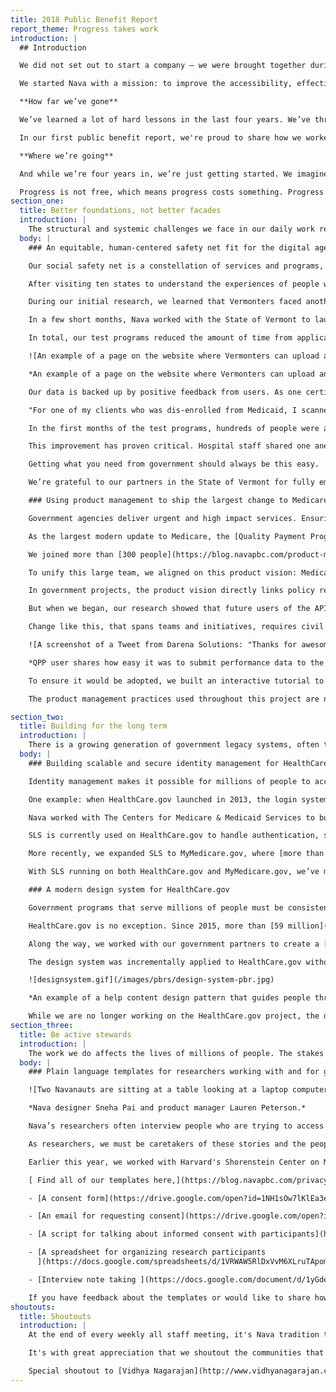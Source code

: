 ```yaml
---
title: 2018 Public Benefit Report
report_theme: Progress takes work
introduction: |
  ## Introduction

  We did not set out to start a company – we were brought together during an urgent and chaotic time to help fix [HealthCare.gov](https://www.healthcare.gov/). But while we were brought in as a temporary team, the issues we saw were anything but temporary. The structural and systemic challenges we saw reflected deep cracks in our civic life. Fault lines spanning generations, broken and brittle relationships between people and the government that’s meant to serve them. At the same time, we found partners and dedicated civil servants showing up, day after day, for the people. We decided, together, to find ways we could help.

  We started Nava with a mission: to improve the accessibility, effectiveness, and simplicity of government services. We formed as a public benefit corporation because we believe that all corporations have a deep social responsibility to the people affected by their work, and to the broader public. For organizations working to improve public programs that affect millions of lives, this should be the norm, not the exception.

  **How far we’ve gone**

  We’ve learned a lot of hard lessons in the last four years. We’ve thrown ourselves at the center of projects that have felt impossible at times and have learned the hard way that burnout is not a badge of honor. But we’ve also grown significantly, both as individuals and as an organization. Four years in, a team of six is now seventy, headquartered in DC with offices in San Francisco and New York, and a growing cohort of distributed employees across the country. Nava now represents over 44% women and over 46% underrepresented backgrounds in tech, with leadership represented by majority women and 45% people of color. As a public benefit corporation, our fiduciary duty is not only to our shareholders – current and former Nava employees – but to our mission and the positive impact we hope to achieve.

  In our first public benefit report, we're proud to share how we worked with and learned from our government partners to help tens of millions of people better access critical services. We scaled infrastructure for programs that process hundreds of billions of dollars each year and improved the simplicity of back-office processes to shave off decades of labor. As a whole, the programs we’ve worked to support, from Medicare to Veterans Affairs to HealthCare.gov to Medicaid, provide benefits to over a quarter of the population of the United States. But there’s still so much more work to be done.

  **Where we’re going**

  And while we’re four years in, we’re just getting started. We imagine a world where public services are trusted, efficient, and easy to use, and policy is driven by user needs. We imagine a world where companies that build and support systems for governments are held accountable, and where technology is applied for problems that suit it, in ways that open doors, not build barriers. And while these are lofty goals, they’re neither easy nor inevitable.

  Progress is not free, which means progress costs something. Progress costs time, effort, attention, patience. Progress takes work, work we’re grateful to be a part of, work that involves civil servants, caseworkers, policymakers, work that will take years and decades to realize, work we hope you’ll take part in too.
section_one:
  title: Better foundations, not better facades
  introduction: |
    The structural and systemic challenges we face in our daily work reflect deep cracks in our civic life. Fault lines spanning generations, broken and brittle relationships between people and the government that’s meant to serve them. Yet, day after day, dedicated civil servants show up to do what they can to make things better for the American people. They've taught us that to truly spark change, we must always resist the quick fix in favor of pursuing the underlying cause. We must build better foundations, not better facades.
  body: |
    ### An equitable, human-centered safety net fit for the digital age

    Our social safety net is a constellation of services and programs, but it’s often an obstacle course where, the more help you need, the harder it gets. In [a nationwide initiative](https://statescoop.com/five-states-to-modernize-eligibility-systems-in-new-pilot-partnership/) to build an equitable, human-centered safety net fit for the digital age, Nava partnered with Code for America and the Center on Budget and Policy Priorities. Our mission: to radically improve government services for people who find themselves living at or below the poverty line.

    After visiting ten states to understand the experiences of people who rely on and manage the social safety net every day, the initiative launched five small-scale pilot sites around the country. Nava partnered with the State of Vermont to make it easier for people to access state-administered benefits like free or low-cost health care and assistance paying for food, fuel, and daily expenses. Recognizing that accessing public assistance programs can be difficult for the people who need them and for the people who manage them, we're focusing our work with Vermont on improving experiences for both beneficiaries and State staff.

    During our initial research, we learned that Vermonters faced another hurdle after completing the complicated application process: documents to prove their eligibility. The State of Vermont wanted to address the burden of document submission and minimize the expense of time and money people incurred at this step.

    In a few short months, Nava worked with the State of Vermont to launch two test programs that have made measurable improvements. Before, people had to mail or deliver documents in-person during business hours, spending money on postage or transportation to do so. Now, they can submit documents on their own time, from wherever they are, using the device they have, whether it’s mobile, tablet, or desktop. As a result, 30 percent of people submitted outside of business hours and 50 percent used a mobile device to submit.

    In total, our test programs reduced the amount of time from application submission to benefits processing by 40 percent. Before, the majority of applicants waited days for their documents to arrive through the mail and longer for them to be processed; only 11 percent were able to submit within one day. During the test programs, 55 percent of applicants were able to submit their documents in one day.

    ![An example of a page on the website where Vermonters can upload and submit documents needed for eligibility. The text on the screenshot of the page reads: "Upload all documents requested of your household that you have been asked to send, one at a time."](/images/pbrs/uploader.png)

    *An example of a page on the website where Vermonters can upload and submit documents needed for eligibility.*

    Our data is backed up by positive feedback from users. As one certified assister—someone who helps people understand, apply, and enroll in public assistance services—shared:

    "For one of my clients who was dis-enrolled from Medicaid, I scanned and uploaded his income verification [using the new documentation uploader]. Within three hours, I was able to call him and tell him his Medicaid was active. It was amazing."

    In the first months of the test programs, hundreds of people were able to quickly submit verification documents. And, the State of Vermont is on track to provide this service to every Vermonter applying for any human services program by the end of 2019. In the meantime, we worked with the State to expand use cases that the uploader could support, including helping people with urgent medical needs submit documents to get health care coverage within hours.

    This improvement has proven critical. Hospital staff shared one anecdote about a deaf father of four who urgently needed cancer screening but was unable to schedule the expensive tests until he had coverage. “In his case, [using the uploader] was huge. Everybody was standing with bated breath waiting for his Medicaid to be active so we could get him scheduled,” said a hospital staffer.

    Getting what you need from government should always be this easy.

    We’re grateful to our partners in the State of Vermont for fully embracing a human-centered approach and supporting the eventual open sourcing of this work so it can be adopted and implemented in other states.

    ### Using product management to ship the largest change to Medicare

    Government agencies deliver urgent and high impact services. Ensuring that these services are human-centered and built on time and on budget is no small feat. When we got the chance to partner with The Centers for Medicare & Medicaid Services to improve the accessibility, effectiveness, and simplicity of Medicare's Quality Payment Program, we understood the incredible potential for positive change. We also understood what it would take to get the job done: a strong product management practice.

    As the largest modern update to Medicare, the [Quality Payment Program ](https://www.cms.gov/newsroom/fact-sheets/quality-payment-program)(QPP) is designed to push the [$705 billion](https://www.cms.gov/research-statistics-data-and-systems/statistics-trends-and-reports/nationalhealthexpenddata/nhe-fact-sheet.html) Medicare ecosystem forward. QPP is changing how Medicare providers are paid, rewarding doctors for the quality and value of care rather than volume of services. Aligning doctors' financial incentives with the best outcomes for patients ensures that [34 million Medicare Part B](https://www.cms.gov/Research-Statistics-Data-and-Systems/Statistics-Trends-and-Reports/CMS-Fast-Facts/index.html) beneficiaries get the highest quality health care.

    We joined more than [300 people](https://blog.navapbc.com/product-management-in-government-why-its-essential-when-the-stakes-are-high-8932b2e98272), including civil servants from CMS, the United States Digital Service, and a cohort of contractors to build the technical architecture that would allow the federal government to gather and evaluate performance data about health care quality and adjust Medicare payments accordingly. 

    To unify this large team, we aligned on this product vision: Medicare’s Quality Payment Program delivers real-time, actionable feedback to doctors so that they can deliver high quality, cost-effective care to patients. 

    In government projects, the product vision directly links policy requirements with user needs. It also provides a common goal to prioritize everyone’s efforts against. In this case, the product vision enabled us to build the first open application programming interface (API) in the history of similar programs at CMS. Our API is now used by providers, registries, and electronic health record companies who submit the performance data of over half a million clinicians. It’s processed more than 44,000 submissions in one day and has been up and running 99.99% of the time.

    But when we began, our research showed that future users of the API were nervous. Previous attempts at similar programs had opaque results. It was incumbent on us to prove that change is possible. 

    Change like this, that spans teams and initiatives, requires civil servants and contractors alike to use product thinking. Product thinking helps to draw connections between silos and map out the pieces, players, and channels needed to create a human-centered service. In this case, that meant we had to do more than just release the API. 

    ![A screenshot of a Tweet from Darena Solutions: "Thanks for awesome #QPP API. Made integration of measure lists in our #MIPS mobile app a breeze."](/images/pbrs/QPP-pbcreport.png)

    *QPP user shares how easy it was to submit performance data to the API.*

    To ensure it would be adopted, we built an interactive tutorial to guide providers, registries, and electronic health record companies through the process of submitting performance data to the API. We also created Google Groups so people could support and learn from each other. These pieces were released in a beta so clinicians, administrators, and developers could test it all out with little risk. Thanks to the product road map, we had the time and resources to safely implement all the tools and networks required for QPP’s success.

    The product management practices used throughout this project are now being replicated across CMS to help other teams efficiently deliver human-centered policies and services. And, the provision of open tools and networks means that Medicare can continue to innovate and drive improvements for years to come.

section_two:
  title: Building for the long term
  introduction: |
    There is a growing generation of government legacy systems, often the first digital systems of their kind, that need to be replaced. Rebuilding and remaking a system that is deeply intertwined with a program’s mission can be delicate, risky work. In close collaboration with our partners, we take a profoundly long-term perspective in order to deliver the right thing for right now and for years to come.
  body: |
    ### Building scalable and secure identity management for HealthCare.gov and MyMedicare.gov

    Identity management makes it possible for millions of people to access critical government services. But if identity systems are built on brittle technology or if it's confusing to log in, remember passwords, verify your identity, or create new accounts, people can be locked out of programs entirely.

    One example: when HealthCare.gov launched in 2013, the login system had serious performance issues and [suffered frequent outages](https://www.wired.com/2014/06/healthcare-gov-revamp/), preventing millions of Americans from easily enrolling in health care coverage.

    Nava worked with The Centers for Medicare & Medicaid Services to build the Scalable Login System (SLS) to address the scaling issues with HealthCare.gov's original enterprise software. SLS makes identity management safe and simple for users and easy to maintain for government agencies. It’s also exponentially more cost-effective: SLS was built with open source software, was more than 90 percent [cheaper to build](https://medium.com/@kan_academy/how-healthcare-gov-made-good-federal-contractors-possible-2bce4fe1db84), and is 90 percent cheaper to maintain annually than the legacy, proprietary system.

    SLS is currently used on HealthCare.gov to handle authentication, store sensitive user information, and manage identities for more than [20 million accounts](https://blog.navapbc.com/the-billion-user-load-test-ffb035aeb2d6). And it can support much more: SLS has been load [tested to support a billion users](https://blog.navapbc.com/the-billion-user-load-test-ffb035aeb2d6)—50 times what it currently handles.

    More recently, we expanded SLS to MyMedicare.gov, where [more than 34 million account holders](https://www.cms.gov/Research-Statistics-Data-and-Systems/Statistics-Trends-and-Reports/CMS-Fast-Facts/index.html) view benefits and manage claims. Instead of building an entirely new system from scratch, we worked with our government partners to reuse technology we’d already tried and tested at scale on Healthcare.gov. But that doesn’t mean we cut any corners. In migrating MyMedicare.gov to the new login system, we went the extra mile, ensuring data wasn't lost and minimizing downtime to one hour to ensure a smooth and seamless transition. 

    With SLS running on both HealthCare.gov and MyMedicare.gov, we’ve made improvements and added features that benefited both sites in one fell swoop. We added new API functionality with support for modern protocols so SLS can be extended and used for years to come. Looking ahead, we’re taking what we’ve learned while building SLS to the state level, leveraging our experience to help agencies of all sizes safely and securely reduce costs and technical maintenance.

    ### A modern design system for HealthCare.gov

    Government programs that serve millions of people must be consistent, simple, and accessible for all. But many services are built by multiple contractors, each with their own processes and codebases, resulting in disjointed and inconsistent experiences. Design systems can help bridge the divide, encourage collaboration, and empower each team to efficiently build consistent experiences.

    HealthCare.gov is no exception. Since 2015, more than [59 million](https://www.cms.gov/newsroom/fact-sheets/health-insurance-exchanges-2019-open-enrollment-report#_ftn5) health insurance applications and re-enrollments have been processed through the site. But it’s [not always been an easy experience](https://www.wired.com/2014/06/healthcare-gov-revamp/). Guided by a set of design principles, we designed and built services that [efficiently shepherd people towards the right health care coverage ](https://blog.navapbc.com/help-and-guidance-content-patterns-for-healthcare-gov-19997a1d7b1e)that meets their needs.

    Along the way, we worked with our government partners to create a [design system](https://design.cms.gov/) for the Centers for Medicare & Medicaid Services (CMS). It’s a set of open source design and front-end development resources for creating Section 508 compliant, responsive, and accessible websites. By providing a set of common components and proven patterns, the design system enables teams to quickly create prototypes and get feedback from real users. Bug fixes and improvements can be tackled globally. And, adopting projects can immediately benefit by updating their design system package.

    The design system was incrementally applied to HealthCare.gov without the introduction of unintended side-effects thanks to our [technical approach](https://blog.navapbc.com/building-a-design-system-for-healthcare-gov-20dc1a833ab3). We chose to use Sass and React because much of the existing HealthCare.gov front-end, as well as new work underway, use them. Our architecture and naming conventions favor clarity, scalability, and resilience over brevity. For example, we namespace CSS class names to avoid conflicts with other libraries and existing code. As a result, the design system's stylesheets can be added to the codebase without changing the existing styles. And, the inclusion of utility classes supports rapid prototyping of new patterns, while still utilizing the design system's design language.

    ![designsystem.gif](/images/pbrs/design-system-pbr.jpg)

    *An example of a help content design pattern that guides people through what can oftentimes be a deeply personal process, one that will determine how they care for themselves and their family*

    While we are no longer working on the HealthCare.gov project, the design system has had a ripple effect across government. In 2018, CMS began requiring the use of the [CMS Design System](https://design.cms.gov/) for all new development projects. Other agencies have adopted it as well. Aspects of our technical and design approaches were incorporated in [Version 2 of the U.S. Web Design System](https://designsystem.digital.gov/), influencing how many government sites are designed and built. We’re excited to see how both of these design systems will continue to benefit each other. In the meantime, the CMS Design System is [freely available for anyone to use](https://design.cms.gov/).
section_three:
  title: Be active stewards
  introduction: |
    The work we do affects the lives of millions of people. The stakes are extremely high, so the standards we hold ourselves to must be even higher. In order to meet them, we listen closely to the communities we serve and strive to develop a nuanced and insightful understanding of their experiences and needs. Being stewards of these stories is a privilege. It means we can build tools that will be lasting, accessible, and truly helpful to the people who need them. We then document what we do and learn from the work of others so that we can all hold safe what’s entrusted to us.
  body: |
    ### Plain language templates for researchers working with and for government

    ![Two Navanauts are sitting at a table looking at a laptop computer and pink sticky notes.](/images/pbrs/nava-creativemornings.png)

    *Nava designer Sneha Pai and product manager Lauren Peterson.*

    Nava’s researchers often interview people who are trying to access government services because they’re in a challenging moment in their lives. Telling a stranger that you can’t afford groceries or are in debt after medical procedures is difficult. It’s our job to create a safe space for these stories to be shared.

    As researchers, we must be caretakers of these stories and the people who share them by explaining our process and how we protect their privacy in plain language. When people can easily understand exactly how we use what they share to make government services simple, effective, and accessible for people like them, they’re better able to decide if they want to take part in our research.

    Earlier this year, we worked with Harvard's Shorenstein Center on Media, Politics and Public Policy to make plain language templates to help researchers everywhere easily honor the participant’s right to privacy. These templates are informed by our work across our portfolio. We first created them to make it easy for Nava researchers to quickly deploy these practices on our projects, and we’re sharing them here in hopes they’ll help others do the same.

    [ Find all of our templates here,](https://blog.navapbc.com/privacy-protocols-for-researchers-f98d3de1830a) including ones for:

    - [A consent form](https://drive.google.com/open?id=1NH1sOw7lKlEa3eMiUoO6DILFe6atUZjiQvfMXw5wtAY)

    - [An email for requesting consent](https://drive.google.com/open?id=1ehw0MYqXBk4-iaVlfEhM4krBK-lFth5JzxiaoFRWaD4)

    - [A script for talking about informed consent with participants](https://docs.google.com/document/d/1EBPz5FQlAxx_FlNXXk5R_lIzU3xAJk7gdmlYHIw52cE/edit#heading=h.uen65ig5l9lb)

    - [A spreadsheet for organizing research participants
      ](https://docs.google.com/spreadsheets/d/1VRWAW5RlDxVvM6XLruTApomCKehw1TKZz-_6QW5hvFI/edit?usp=sharing)

    - [Interview note taking ](https://docs.google.com/document/d/1yGdejE7D5Yl25BuLUFJ4CjiilUZEnApj5aPzZLzuDrw/edit)

    If you have feedback about the templates or would like to share how you’re using them, we’d love to hear from you. Let us know what you think by sending a note to [design@navapbc.com.](mailto:design@navapbc.com)
shoutouts:
  title: Shoutouts
  introduction: |
    At the end of every weekly all staff meeting, it's Nava tradition to show appreciation by "shouting out" particularly special things Navanauts did that week. It's a privilege to close our week with gratitude for the work and each other.

    It's with great appreciation that we shoutout the communities that support us, teach us, and cheer us on. Thank you Nava staff, alums, partners, advisors, friends, and last but not least, the Navatots who were born this past year for making the work in this report possible. For the complete list of Navafriends, see the [shoutout roll call](https://www.navapbc.com/uploads/nava-public-benefit-report-2018.pdf) at the end of the report  🎉

    Special shoutout to [Vidhya Nagarajan](http://www.vidhyanagarajan.com/) for the illustrations in this report.
---
```

